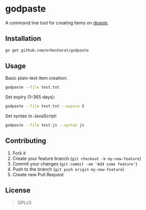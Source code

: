 # godpaste

A command line tool for creating items on [dpaste](https://dpaste.com).

## Installation
```bash
go get github.com/erbesharat/godpaste
```

## Usage
Basic plain-text item creation:
```bash
godpaste --file test.txt
```
Set expiry (1–365 days):
```bash
godpaste --file test.txt --expire 5
```
Set syntax to JavaScript:
```bash
godpaste --file test.js --syntax js
```


## Contributing

1. Fork it
2. Create your feature branch (`git checkout -b my-new-feature`)
3. Commit your changes (`git commit -am 'Add some feature'`)
4. Push to the branch (`git push origin my-new-feature`)
5. Create new Pull Request

## License
> GPLv3
